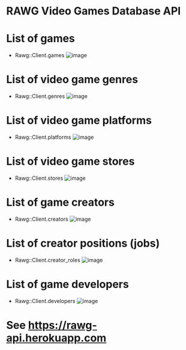 # RAWG Video Games Database API

# List of games
* Rawg::Client.games
![image](https://user-images.githubusercontent.com/81001996/135694949-f028c0ee-e56c-4ec9-b2bb-ad4b06d1f41c.png)

# List of video game genres
* Rawg::Client.genres
![image](https://user-images.githubusercontent.com/81001996/135694930-37ffab79-9244-43d0-bd1a-f0fda369b3a6.png)

# List of video game platforms
* Rawg::Client.platforms
![image](https://user-images.githubusercontent.com/81001996/135694984-d212fb8d-501d-4b71-a108-82db1abe9b60.png)

# List of video game stores
 * Rawg::Client.stores
![image](https://user-images.githubusercontent.com/81001996/135695172-263439cb-ed5f-4701-aed0-d5e0548420c0.png)

# List of game creators
* Rawg::Client.creators
![image](https://user-images.githubusercontent.com/81001996/135695231-fb36e347-e4b7-41b0-9f1e-21bd7d23fc0b.png)

# List of creator positions (jobs)
* Rawg::Client.creator_roles
![image](https://user-images.githubusercontent.com/81001996/135695208-30f23325-98ea-4a85-93b1-b02e0960711d.png)

# List of game developers
* Rawg::Client.developers
![image](https://user-images.githubusercontent.com/81001996/135695248-a4f52d5e-dfb3-4d7f-bed5-f4ddfa5b42de.png)

# See https://rawg-api.herokuapp.com

